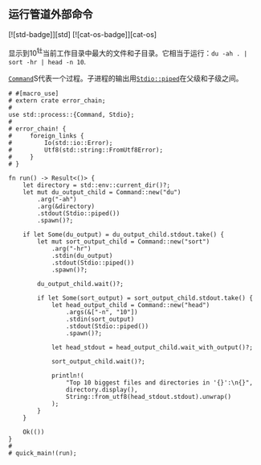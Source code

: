 ## 运行管道外部命令

[![std-badge]][std] [![cat-os-badge]][cat-os]

显示到10<sup>钍</sup>当前工作目录中最大的文件和子目录。它相当于运行：`du -ah . |
sort -hr | head -n 10`.

[`Command`]S代表一个过程。子进程的输出用[`Stdio::piped`]在父级和子级之间。

```rust,no_run
# #[macro_use]
# extern crate error_chain;
#
use std::process::{Command, Stdio};
#
# error_chain! {
#     foreign_links {
#         Io(std::io::Error);
#         Utf8(std::string::FromUtf8Error);
#     }
# }

fn run() -> Result<()> {
    let directory = std::env::current_dir()?;
    let mut du_output_child = Command::new("du")
        .arg("-ah")
        .arg(&directory)
        .stdout(Stdio::piped())
        .spawn()?;

    if let Some(du_output) = du_output_child.stdout.take() {
        let mut sort_output_child = Command::new("sort")
            .arg("-hr")
            .stdin(du_output)
            .stdout(Stdio::piped())
            .spawn()?;

        du_output_child.wait()?;

        if let Some(sort_output) = sort_output_child.stdout.take() {
            let head_output_child = Command::new("head")
                .args(&["-n", "10"])
                .stdin(sort_output)
                .stdout(Stdio::piped())
                .spawn()?;

            let head_stdout = head_output_child.wait_with_output()?;

            sort_output_child.wait()?;

            println!(
                "Top 10 biggest files and directories in '{}':\n{}",
                directory.display(),
                String::from_utf8(head_stdout.stdout).unwrap()
            );
        }
    }

    Ok(())
}
#
# quick_main!(run);
```

[`command`]: https://doc.rust-lang.org/std/process/struct.Command.html

[`stdio::piped`]: https://doc.rust-lang.org/std/process/struct.Stdio.html
